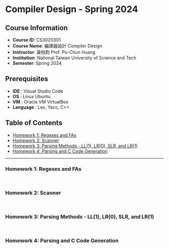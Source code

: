 # Compiler Design - Spring 2024

## Course Information
- **Course ID**: CS3020301
- **Course Name**: 編譯器設計 Compiler Design
- **Instructor**: 黃柏鈞 Prof. Po-Chun Huang
- **Institution**: National Taiwan University of Science and Tech
- **Semester**: Spring 2024

## Prerequisites
- **IDE**       : Visual Studio Code
- **OS**        : Linux Ubuntu
- **VM**        : Oracle VM VirtualBox
- **Language**  : Lex, Yacc, C++

## Table of Contents
- [Homework 1: Regexes and FAs](#homework-1-regexes-and-fas)
- [Homework 2: Scanner](#homework-2-scanner)
- [Homework 3: Parsing Methods - LL(1), LR(0), SLR, and LR(1)](#homework-3-parsing-methods---ll1-lr0-slr-and-lr1)
- [Homework 4: Parsing and C Code Generation](#homework-4-parsing-and-c-code-generation)

---

### Homework 1: Regexes and FAs
&nbsp;

### Homework 2: Scanner
&nbsp;

### Homework 3: Parsing Methods - LL(1), LR(0), SLR, and LR(1)
&nbsp;

### Homework 4: Parsing and C Code Generation
&nbsp;
